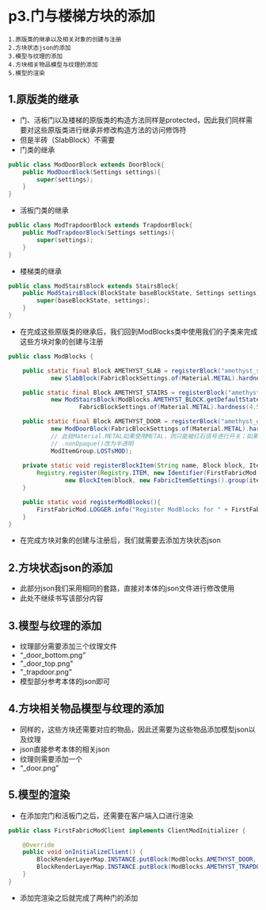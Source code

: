 # p3.门与楼梯方块的添加

    1.原版类的继承以及相关对象的创建与注册
    2.方块状态json的添加
    3.模型与纹理的添加
    4.方块相关物品模型与纹理的添加
    5.模型的渲染

## 1.原版类的继承
- 门、活板门以及楼梯的原版类的构造方法同样是protected，因此我们同样需要对这些原版类进行继承并修改构造方法的访问修饰符
- 但是半砖（SlabBlock）不需要
- 门类的继承
```java
public class ModDoorBlock extends DoorBlock{
    public ModDoorBlock(Settings settings){
        super(settings);
    }
}
```
- 活板门类的继承
```java
public class ModTrapdoorBlock extends TrapdoorBlock{
    public ModTrapdoorBlock(Settings settings){
        super(settings);
    }
}
```
- 楼梯类的继承
```java
public class ModStairsBlock extends StairsBlock{
    public ModStairsBlock(BlockState baseBlockState, Settings settings){
        super(baseBlockState, settings);
    }
}
```
- 在完成这些原版类的继承后，我们回到ModBlocks类中使用我们的子类来完成这些方块对象的创建与注册
```java
public class ModBlocks {

    public static final Block AMETHYST_SLAB = registerBlock("amethyst_slab",
            new SlabBlock(FabricBlockSettings.of(Material.METAL).hardness(4.5F).requiresTool()), ModItemGroup.LOSTsMOD); // 直接使用原版类创建

    public static final Block AMETHYST_STAIRS = registerBlock("amethyst_stairs",
            new ModStairsBlock(ModBlocks.AMETHYST_BLOCK.getDefaultState(), // ModStairsBlock需要一个额外的参数，直接通过我们之前添加的方块进行获取
                    FabricBlockSettings.of(Material.METAL).hardness(4.5F).requiresTool()), ModItemGroup.LOSTsMOD);

    public static final Block AMETHYST_DOOR = registerBlock("amethyst_door",
            new ModDoorBlock(FabricBlockSettings.of(Material.METAL).hardness(4.5F).requiresTool().nonOpaque()), 
            // 此处Material.METAL如果使用METAL，则只能被红石信号进行开关；如果更换为Material.WOOD，则可以直接用手开门
            // .nonOpaque()改为半透明
            ModItemGroup.LOSTsMOD);
    
    private static void registerBlockItem(String name, Block block, ItemGroup itemGroup){ // 一个返回值是Item的方法，用于方块相关物品对象的注册
        Registry.register(Registry.ITEM, new Identifier(FirstFabricMod.MOD_ID, name),
                new BlockItem(block, new FabricItemSettings().group(itemGroup)));
    }

    public static void registerModBlocks(){
        FirstFabricMod.LOGGER.info("Register ModBlocks for " + FirstFabricMod.MOD_ID);
    }
}
```
- 在完成方块对象的创建与注册后，我们就需要去添加方块状态json


## 2.方块状态json的添加
- 此部分json我们采用相同的套路，直接对本体的json文件进行修改使用
- 此处不继续书写该部分内容


## 3.模型与纹理的添加
- 纹理部分需要添加三个纹理文件
- “_door_bottom.png”
- "_door_top.png"
- "_trapdoor.png"
- 模型部分参考本体的json即可


## 4.方块相关物品模型与纹理的添加
- 同样的，这些方块还需要对应的物品，因此还需要为这些物品添加模型json以及纹理
- json直接参考本体的相关json
- 纹理则需要添加一个
- “_door.png”


## 5.模型的渲染
- 在添加完门和活板门之后，还需要在客户端入口进行渲染
```java
public class FirstFabricModClient implements ClientModInitializer {

    @Override
    public void onInitializeClient() {
        BlockRenderLayerMap.INSTANCE.putBlock(ModBlocks.AMETHYST_DOOR, RenderLayer.getCutout());
        BlockRenderLayerMap.INSTANCE.putBlock(ModBlocks.AMETHYST_TRAPDOOR, RenderLayer.getCutout());
    }
}
```
- 添加完渲染之后就完成了两种门的添加
